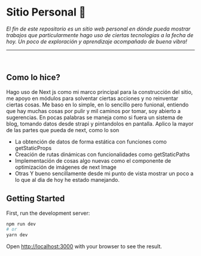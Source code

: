 # Sitio Personal 🚀
_El fin de este repositorio es un sitio web personal en dónde pueda mostrar trabajos que particularmente hago uso de ciertas tecnologías a la fecha de hoy. Un poco de exploración y aprendizaje acompañado de buena vibra!_
<hr/>
<br/>

## Como lo hice?
Hago uso de Next js como mi marco principal para la construcción del sitio, me apoyo en módulos para solventar ciertas acciones y no reinventar ciertas cosas. Me baso en lo simple, en lo sencillo pero funional, entiendo que hay muchas cosas por pulir y mil caminos por tomar, soy abierto a sugerencias. En pocas palabras se maneja como si fuera un sistema de blog, tomando datos desde strapi y pintandolos en pantalla. Aplico la mayor de las partes que pueda de next, como lo son
* La obtención de datos de forma estática con funciones como getStaticProps
* Creación de rutas dinámicas con funcionalidades como getStaticPaths
* Implementación de cosas algo nuevas como el componente de optimización de imágenes de next Image
* Otras
Y bueno sencillamente desde mi punto de vista mostrar un poco a lo que al dia de hoy he estado manejando.


## Getting Started

First, run the development server:

```bash
npm run dev
# or
yarn dev
```

Open [http://localhost:3000](http://localhost:3000) with your browser to see the result.